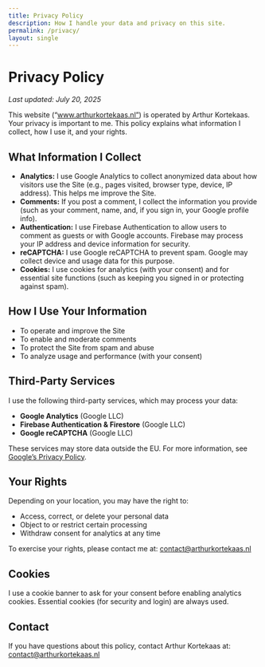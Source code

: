 ```yaml
---
title: Privacy Policy
description: How I handle your data and privacy on this site.
permalink: /privacy/
layout: single
---
```


<style>
.page__content li {
  line-height: normal !important;
}
</style>

# Privacy Policy

_Last updated: July 20, 2025_


This website (“www.arthurkortekaas.nl”) is operated by Arthur Kortekaas. Your privacy is important to me. This policy explains what information I collect, how I use it, and your rights.


## What Information I Collect

- **Analytics:** I use Google Analytics to collect anonymized data about how visitors use the Site (e.g., pages visited, browser type, device, IP address). This helps me improve the Site.
- **Comments:** If you post a comment, I collect the information you provide (such as your comment, name, and, if you sign in, your Google profile info).
- **Authentication:** I use Firebase Authentication to allow users to comment as guests or with Google accounts. Firebase may process your IP address and device information for security.
- **reCAPTCHA:** I use Google reCAPTCHA to prevent spam. Google may collect device and usage data for this purpose.
- **Cookies:** I use cookies for analytics (with your consent) and for essential site functions (such as keeping you signed in or protecting against spam).

## How I Use Your Information

- To operate and improve the Site
- To enable and moderate comments
- To protect the Site from spam and abuse
- To analyze usage and performance (with your consent)


## Third-Party Services

I use the following third-party services, which may process your data:
- **Google Analytics** (Google LLC)
- **Firebase Authentication & Firestore** (Google LLC)
- **Google reCAPTCHA** (Google LLC)

These services may store data outside the EU. For more information, see [Google’s Privacy Policy](https://policies.google.com/privacy).

## Your Rights

Depending on your location, you may have the right to:
- Access, correct, or delete your personal data
- Object to or restrict certain processing
- Withdraw consent for analytics at any time

To exercise your rights, please contact me at: contact@arthurkortekaas.nl


## Cookies

I use a cookie banner to ask for your consent before enabling analytics cookies. Essential cookies (for security and login) are always used.

## Contact

If you have questions about this policy, contact Arthur Kortekaas at: contact@arthurkortekaas.nl

<br><br><br><br>